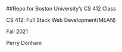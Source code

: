 ##Repo for Boston University’s CS 412 Class

CS 412: Full Stack Web Development(MEAN)

Fall 2021

Perry Donham
